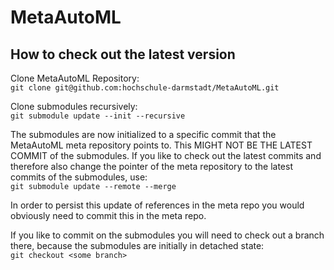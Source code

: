 # MetaAutoML

## How to check out the latest version

Clone MetaAutoML Repository:  
`git clone git@github.com:hochschule-darmstadt/MetaAutoML.git`

Clone submodules recursively:  
`git submodule update --init --recursive`

The submodules are now initialized to a specific commit that the MetaAutoML meta repository points to.
This MIGHT NOT BE THE LATEST COMMIT of the submodules.
If you like to check out the latest commits and therefore also change the pointer of the meta repository to the latest commits of the submodules, use:  
`git submodule update --remote --merge`

In order to persist this update of references in the meta repo you would obviously need to commit this in the meta repo.

If you like to commit on the submodules you will need to check out a branch there, because the submodules are initially in detached state:  
`git checkout <some branch>`
